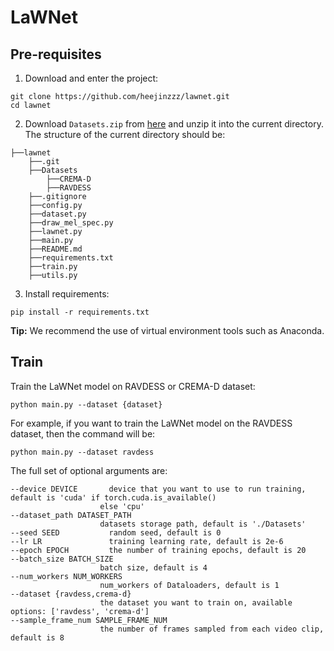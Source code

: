 # LaWNet

## Pre-requisites
1. Download and enter the project:

```shell
git clone https://github.com/heejinzzz/lawnet.git
cd lawnet
```

2. Download `Datasets.zip` from [here](https://pan.xunlei.com/s/VNY54ZQvHU2ZdWTcdqJBBZHYA1?pwd=vx4m#) and unzip it into the current directory. The structure of the current directory should be:

```
├──lawnet
    ├──.git
    ├──Datasets
        ├──CREMA-D
        ├──RAVDESS
    ├──.gitignore
    ├──config.py
    ├──dataset.py
    ├──draw_mel_spec.py
    ├──lawnet.py
    ├──main.py
    ├──README.md
    ├──requirements.txt
    ├──train.py
    ├──utils.py
```

3. Install requirements:

```shell
pip install -r requirements.txt
```

**Tip:** We recommend the use of virtual environment tools such as Anaconda.

## Train
Train the LaWNet model on RAVDESS or CREMA-D dataset:

```shell
python main.py --dataset {dataset}
```

For example, if you want to train the LaWNet model on the RAVDESS dataset, then the command will be:

```shell
python main.py --dataset ravdess
```

The full set of optional arguments are:

```shell
--device DEVICE       device that you want to use to run training, default is 'cuda' if torch.cuda.is_available()
                    else 'cpu'
--dataset_path DATASET_PATH
                    datasets storage path, default is './Datasets'
--seed SEED           random seed, default is 0
--lr LR               training learning rate, default is 2e-6
--epoch EPOCH         the number of training epochs, default is 20
--batch_size BATCH_SIZE
                    batch size, default is 4
--num_workers NUM_WORKERS
                    num_workers of Dataloaders, default is 1
--dataset {ravdess,crema-d}
                    the dataset you want to train on, available options: ['ravdess', 'crema-d']
--sample_frame_num SAMPLE_FRAME_NUM
                    the number of frames sampled from each video clip, default is 8
```
